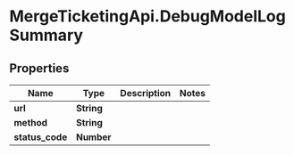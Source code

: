 # MergeTicketingApi.DebugModelLogSummary

## Properties

Name | Type | Description | Notes
------------ | ------------- | ------------- | -------------
**url** | **String** |  | 
**method** | **String** |  | 
**status_code** | **Number** |  | 


